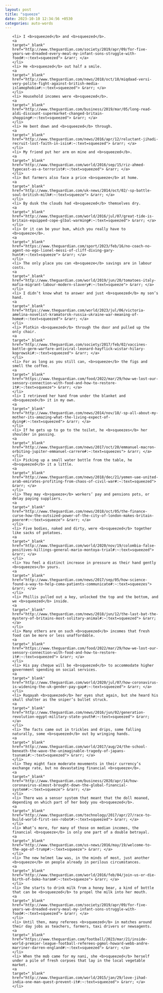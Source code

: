 ```yaml
---
layout: post
title: "squeeze"
date: 2023-10-10 12:34:56 +0530
categories: auto-words
---
```

<ol>

    <li> I <b>squeezed</b> and <b>squeezed</b>.
    <a 
    target="_blank" 
    href="http://www.theguardian.com/society/2019/apr/09/for-five-years-we-dreaded-every-meal-my-infant-sons-struggle-with-food#:~:text=squeezed"> &rarr; </a>
    </li>
    <li> He <b>squeezed</b> out half a smile.
    <a 
    target="_blank" 
    href="http://www.theguardian.com/news/2018/oct/18/miqdaad-versi-very-polite-fight-against-british-media-islamophobia#:~:text=squeezed"> &rarr; </a>
    </li>
    <li> Household incomes were <b>squeezed</b>.
    <a 
    target="_blank" 
    href="http://www.theguardian.com/business/2019/mar/05/long-read-aldi-discount-supermarket-changed-britain-shopping#:~:text=squeezed"> &rarr; </a>
    </li>
    <li> He bent down and <b>squeezed</b> through.
    <a 
    target="_blank" 
    href="http://www.theguardian.com/news/2016/apr/12/reluctant-jihadi-recruit-lost-faith-in-isis#:~:text=squeezed"> &rarr; </a>
    </li>
    <li> My friend put her arm on mine and <b>squeezed</b>.
    <a 
    target="_blank" 
    href="http://www.theguardian.com/world/2016/sep/15/riz-ahmed-typecast-as-a-terrorist#:~:text=squeezed"> &rarr; </a>
    </li>
    <li> But farmers also face a price <b>squeeze</b> at home.
    <a 
    target="_blank" 
    href="http://www.theguardian.com/uk-news/2014/oct/02/-sp-battle-soul-british-milk#:~:text=squeeze"> &rarr; </a>
    </li>
    <li> By dusk the clouds had <b>squeezed</b> themselves dry.
    <a 
    target="_blank" 
    href="http://www.theguardian.com/world/2016/jul/07/great-tide-is-britain-equipped-cope-glbal-warming#:~:text=squeezed"> &rarr; </a>
    </li>
    <li> Or it can be your bum, which you really have to <b>squeeze</b>.
    <a 
    target="_blank" 
    href="https://www.theguardian.com/sport/2023/feb/16/no-coach-no-agent-no-ego-lionel-messi-of-cliff-diving-gary-hunt#:~:text=squeeze"> &rarr; </a>
    </li>
    <li> The only place you can <b>squeeze</b> savings are in labour costs.
    <a 
    target="_blank" 
    href="http://www.theguardian.com/world/2019/jun/20/tomatoes-italy-mafia-migrant-labour-modern-slavery#:~:text=squeeze"> &rarr; </a>
    </li>
    <li> I didn’t know what to answer and just <b>squeezed</b> my son’s hand.
    <a 
    target="_blank" 
    href="https://www.theguardian.com/world/2023/jul/06/victoria-amelina-novelist-kramatorsk-russia-ukraine-war-meaning-of-home#:~:text=squeezed"> &rarr; </a>
    </li>
    <li> Plotkin <b>squeezed</b> through the door and pulled up the only chair.
    <a 
    target="_blank" 
    href="http://www.theguardian.com/society/2017/feb/02/vaccines-battle-germ-warfare-antiviral-leonard-hayflick-wistar-hilary-koprowski#:~:text=squeezed"> &rarr; </a>
    </li>
    <li> For as long as you still can, <b>squeeze</b> the figs and smell the coffee.
    <a 
    target="_blank" 
    href="https://www.theguardian.com/food/2022/mar/29/how-we-lost-our-sensory-connection-with-food-and-how-to-restore-it#:~:text=squeeze"> &rarr; </a>
    </li>
    <li> I retrieved her hand from under the blanket and <b>squeezed</b> it in my own.
    <a 
    target="_blank" 
    href="http://www.theguardian.com/news/2014/nov/18/-sp-all-about-my-mother-its-amazing-what-the-living-expect-of-dying#:~:text=squeezed"> &rarr; </a>
    </li>
    <li> If he gets up to go to the toilet, he <b>squeezes</b> her shoulder in passing.
    <a 
    target="_blank" 
    href="http://www.theguardian.com/news/2017/oct/20/emmanuel-macron-orbiting-jupiter-emmanuel-carrere#:~:text=squeezes"> &rarr; </a>
    </li>
    <li> Picking up a small water bottle from the table, he <b>squeezed</b> it a little.
    <a 
    target="_blank" 
    href="http://www.theguardian.com/news/2018/dec/21/yemen-uae-united-arab-emirates-profiting-from-chaos-of-civil-war#:~:text=squeezed"> &rarr; </a>
    </li>
    <li> They may <b>squeeze</b> workers’ pay and pensions pots, or delay paying suppliers.
    <a 
    target="_blank" 
    href="http://www.theguardian.com/news/2018/oct/05/the-finance-curse-how-the-outsized-power-of-the-city-of-london-makes-britain-poorer#:~:text=squeeze"> &rarr; </a>
    </li>
    <li> Five bodies, naked and dirty, were <b>squeezed</b> together like sacks of potatoes.
    <a 
    target="_blank" 
    href="http://www.theguardian.com/world/2020/nov/19/colombia-false-positives-killings-general-mario-montoya-trial#:~:text=squeezed"> &rarr; </a>
    </li>
    <li> You feel a distinct increase in pressure as their hand gently <b>squeezes</b> yours.
    <a 
    target="_blank" 
    href="http://www.theguardian.com/news/2017/sep/05/how-science-found-a-way-to-help-coma-patients-communicate#:~:text=squeezes"> &rarr; </a>
    </li>
    <li> Phillis pulled out a key, unlocked the top and the bottom, and we <b>squeezed</b> inside.
    <a 
    target="_blank" 
    href="http://www.theguardian.com/news/2018/jun/12/the-last-bat-the-mystery-of-britains-most-solitary-animal#:~:text=squeezed"> &rarr; </a>
    </li>
    <li> Many others are on such <b>squeezed</b> incomes that fresh food can be more or less unaffordable.
    <a 
    target="_blank" 
    href="https://www.theguardian.com/food/2022/mar/29/how-we-lost-our-sensory-connection-with-food-and-how-to-restore-it#:~:text=squeezed"> &rarr; </a>
    </li>
    <li> His pay cheque will be <b>squeezed</b> to accommodate higher government spending on social services.
    <a 
    target="_blank" 
    href="http://www.theguardian.com/world/2020/jul/07/how-coronavirus-is-widening-the-uk-gender-pay-gap#:~:text=squeezed"> &rarr; </a>
    </li>
    <li> Ruqayah <b>squeezed</b> her eyes shut again, but she heard his skull shatter as the sniper’s bullet struck.
    <a 
    target="_blank" 
    href="http://www.theguardian.com/news/2016/jun/02/generation-revolution-egypt-military-state-youth#:~:text=squeezed"> &rarr; </a>
    </li>
    <li> The facts came out in trickles and drips, some falling naturally, some <b>squeezed</b> out by wringing hands.
    <a 
    target="_blank" 
    href="http://www.theguardian.com/world/2017/aug/24/the-school-beneath-the-wave-the-unimaginable-tragedy-of-japans-tsunami#:~:text=squeezed"> &rarr; </a>
    </li>
    <li> They might face moderate movements in their currency’s exchange rate, but no devastating financial <b>squeeze</b>.
    <a 
    target="_blank" 
    href="http://www.theguardian.com/business/2020/apr/14/how-coronavirus-almost-brought-down-the-global-financial-system#:~:text=squeeze"> &rarr; </a>
    </li>
    <li> There was a sensor system that meant that the doll moaned, depending on which part of her body you <b>squeezed</b>.
    <a 
    target="_blank" 
    href="http://www.theguardian.com/technology/2017/apr/27/race-to-build-world-first-sex-robot#:~:text=squeezed"> &rarr; </a>
    </li>
    <li> What’s more, for many of those on median incomes, the financial <b>squeeze</b> is only one part of a double betrayal.
    <a 
    target="_blank" 
    href="http://www.theguardian.com/us-news/2016/may/19/welcome-to-the-age-of-trump#:~:text=squeeze"> &rarr; </a>
    </li>
    <li> The new helmet law was, in the minds of most, just another <b>squeeze</b> on people already in perilous circumstances.
    <a 
    target="_blank" 
    href="http://www.theguardian.com/world/2016/feb/04/join-us-or-die-birth-of-boko-haram#:~:text=squeeze"> &rarr; </a>
    </li>
    <li> She starts to drink milk from a honey bear, a kind of bottle that can be <b>squeezed</b> to propel the milk into her mouth.
    <a 
    target="_blank" 
    href="http://www.theguardian.com/society/2019/apr/09/for-five-years-we-dreaded-every-meal-my-infant-sons-struggle-with-food#:~:text=squeezed"> &rarr; </a>
    </li>
    <li> Until then, many referees <b>squeezed</b> in matches around their day jobs as teachers, farmers, taxi drivers or newsagents.
    <a 
    target="_blank" 
    href="https://www.theguardian.com/football/2023/mar/21/inside-world-premier-league-football-referees-pgmol-howard-webb-andre-marriner-darren-england#:~:text=squeezed"> &rarr; </a>
    </li>
    <li> When the mob came for my nani, she <b>squeezed</b> herself under a pile of fresh corpses that lay in the local vegetable market.
    <a 
    target="_blank" 
    href="http://www.theguardian.com/world/2015/jan/29/love-jihad-india-one-man-quest-prevent-it#:~:text=squeezed"> &rarr; </a>
    </li>